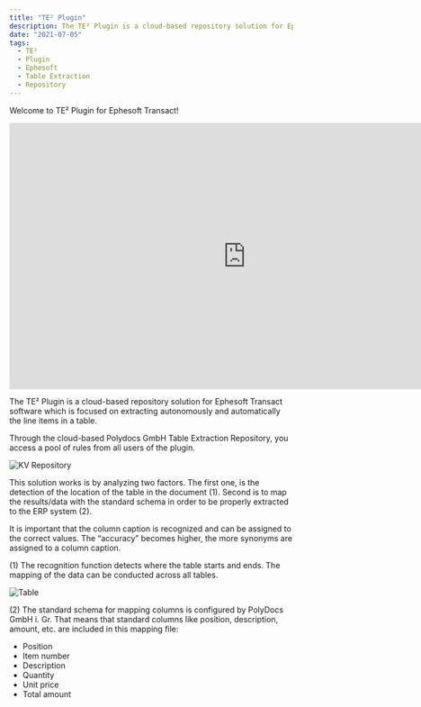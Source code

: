 ```yaml
---
title: "TE² Plugin"
description: The TE² Plugin is a cloud-based repository solution for Ephesoft Transact software which is focused on extracting autonomously and automatically the line items in a table. Through the cloud-based Table Extraction Repository, you access a pool of rules from all users of the plugin.
date: "2021-07-05"
tags:
  - TE²
  - Plugin
  - Ephesoft
  - Table Extraction
  - Repository
---
```


Welcome to TE² Plugin for Ephesoft Transact!



<div class="video-container">
<iframe width="840" height="472.5" src="https://www.youtube-nocookie.com/embed/Nmr-R3jb0Fw" frameborder="0" allow="accelerometer; autoplay; clipboard-write; encrypted-media; gyroscope; picture-in-picture" allowfullscreen></iframe>
</div>

The TE² Plugin is a cloud-based repository solution for Ephesoft Transact software which is focused on extracting autonomously and automatically the line items in a table.

Through the cloud-based Polydocs GmbH Table Extraction Repository, you access a pool of rules from all users of the plugin.

![KV Repository](/_images/kv2/FellowKV_Repository-4.png)

This solution works is by analyzing two factors. The first one, is the detection of the location of the table in the document (1). Second is to map the results/data with the standard schema in order to be properly extracted to the ERP system (2).

It is important that the column caption is recognized and can be assigned to the correct values. The “accuracy” becomes higher, the more synonyms are assigned to a column caption.

(1) The recognition function detects where the table starts and ends. The mapping of the data can be conducted across all tables.

![Table](/_images/te/Tabel.png)

(2) The standard schema for mapping columns is configured by PolyDocs GmbH i. Gr. That means that standard columns like position, description, amount, etc. are included in this mapping file:

- Position
- Item number
- Description
- Quantity
- Unit price
- Total amount
